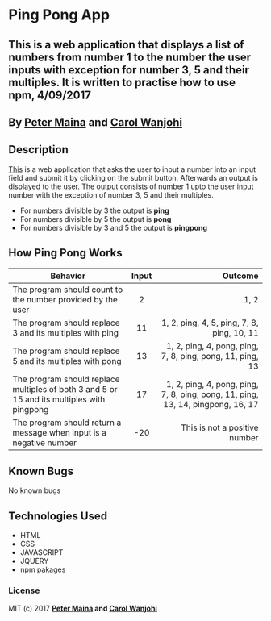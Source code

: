 # Ping Pong App

## This is a web application that displays a list of numbers from number 1 to the number the user inputs with exception for number 3, 5 and their multiples. It is written to practise how to use npm, 4/09/2017

## By **[Peter Maina](https://github.com/petersoleeh) and [Carol Wanjohi](https://carolwanjohi.github.io/)**

## Description

[This](https://carolwanjohi.github.io/ping-pong/) is a web application that asks the user to input a number into an input field and submit it by clicking on the submit button. Afterwards an output is displayed to the user. The output consists of number 1 upto the user input number with the exception of number 3, 5 and their multiples.
- For numbers divisible by 3 the output is **ping**
- For numbers divisible by 5 the output is **pong**
- For numbers divisible by 3 and 5 the output is **pingpong** 

## How Ping Pong Works

| Behavior        | Input           | Outcome  |
| ------------- |:-------------:| -----:|
| The program should count to the number provided by the user | 2 | 1, 2 |
| The program should replace 3 and its multiples with ping | 11 | 1, 2, ping, 4, 5, ping, 7, 8, ping, 10, 11 |
| The program should replace 5 and its multiples with pong | 13 | 1, 2, ping, 4, pong, ping, 7, 8, ping, pong, 11, ping, 13 |
| The program should replace multiples of both 3 and 5 or 15 and its multiples with pingpong | 17 | 1, 2, ping, 4, pong, ping, 7, 8, ping, pong, 11, ping, 13, 14, pingpong, 16, 17 |
| The program should return a message when input is a negative number | -20 | This is not a positive number |

## Known Bugs

No known bugs


## Technologies Used

- HTML
- CSS
- JAVASCRIPT
- JQUERY
- npm pakages

### License

MIT (c) 2017 **[Peter Maina](https://github.com/petersoleeh) and [Carol Wanjohi](https://carolwanjohi.github.io/)**
